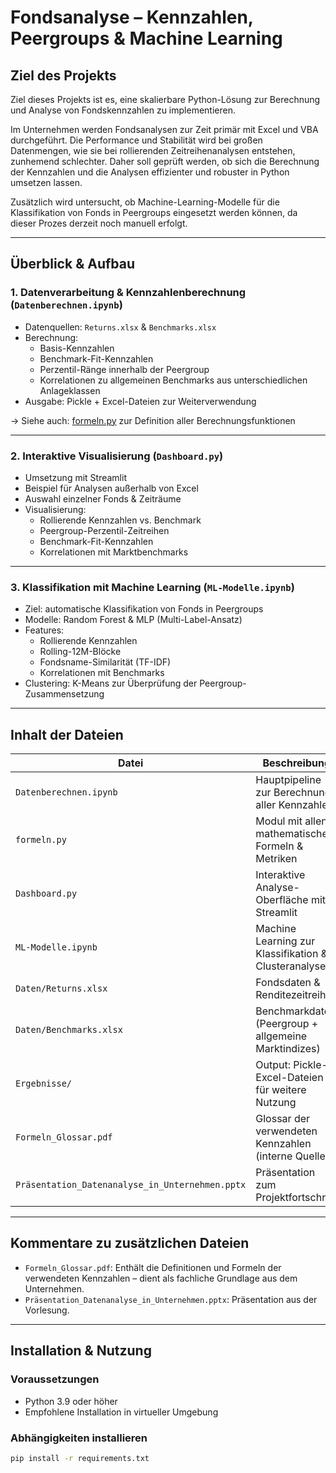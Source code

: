# Fondsanalyse – Kennzahlen, Peergroups & Machine Learning

## Ziel des Projekts

Ziel dieses Projekts ist es, eine skalierbare Python-Lösung zur Berechnung und Analyse von Fondskennzahlen zu implementieren.

Im Unternehmen werden Fondsanalysen zur Zeit primär mit Excel und VBA durchgeführt. Die Performance und Stabilität wird bei großen Datenmengen, wie sie bei rollierenden Zeitreihenanalysen entstehen, zunhemend schlechter. Daher soll geprüft werden, ob sich die Berechnung der Kennzahlen und die Analysen effizienter und robuster in Python umsetzen lassen.

Zusätzlich wird untersucht, ob Machine-Learning-Modelle für die Klassifikation von Fonds in Peergroups eingesetzt werden können, da dieser Prozes derzeit noch manuell erfolgt.

---

## Überblick & Aufbau

### 1. Datenverarbeitung & Kennzahlenberechnung (`Datenberechnen.ipynb`)
- Datenquellen: `Returns.xlsx` & `Benchmarks.xlsx`
- Berechnung:  
  - Basis-Kennzahlen
  - Benchmark-Fit-Kennzahlen
  - Perzentil-Ränge innerhalb der Peergroup  
  - Korrelationen zu allgemeinen Benchmarks aus unterschiedlichen Anlageklassen
- Ausgabe: Pickle + Excel-Dateien zur Weiterverwendung

→ Siehe auch: [formeln.py](./formeln.py) zur Definition aller Berechnungsfunktionen

---

### 2. Interaktive Visualisierung (`Dashboard.py`)
- Umsetzung mit Streamlit
- Beispiel für Analysen außerhalb von Excel
- Auswahl einzelner Fonds & Zeiträume
- Visualisierung:
  - Rollierende Kennzahlen vs. Benchmark
  - Peergroup-Perzentil-Zeitreihen
  - Benchmark-Fit-Kennzahlen
  - Korrelationen mit Marktbenchmarks

---

### 3. Klassifikation mit Machine Learning (`ML-Modelle.ipynb`)
- Ziel: automatische Klassifikation von Fonds in Peergroups
- Modelle: Random Forest & MLP (Multi-Label-Ansatz)
- Features:
  - Rollierende Kennzahlen
  - Rolling-12M-Blöcke
  - Fondsname-Similarität (TF-IDF)
  - Korrelationen mit Benchmarks
- Clustering: K-Means zur Überprüfung der Peergroup-Zusammensetzung

---

## Inhalt der Dateien

| Datei                                 | Beschreibung |
|--------------------------------------|--------------|
| `Datenberechnen.ipynb`               | Hauptpipeline zur Berechnung aller Kennzahlen |
| `formeln.py`                         | Modul mit allen mathematischen Formeln & Metriken |
| `Dashboard.py`                       | Interaktive Analyse-Oberfläche mit Streamlit |
| `ML-Modelle.ipynb`                   | Machine Learning zur Klassifikation & Clusteranalyse |
| `Daten/Returns.xlsx`                 | Fondsdaten & Renditezeitreihen |
| `Daten/Benchmarks.xlsx`              | Benchmarkdaten (Peergroup + allgemeine Marktindizes) |
| `Ergebnisse/`                        | Output: Pickle- & Excel-Dateien für weitere Nutzung |
| `Formeln_Glossar.pdf`                | Glossar der verwendeten Kennzahlen (interne Quelle) |
| `Präsentation_Datenanalyse_in_Unternehmen.pptx` | Präsentation zum Projektfortschritt |

---

## Kommentare zu zusätzlichen Dateien

- `Formeln_Glossar.pdf`: Enthält die Definitionen und Formeln der verwendeten Kennzahlen – dient als fachliche Grundlage aus dem Unternehmen.
- `Präsentation_Datenanalyse_in_Unternehmen.pptx`: Präsentation aus der Vorlesung.

---

## Installation & Nutzung

### Voraussetzungen
- Python 3.9 oder höher
- Empfohlene Installation in virtueller Umgebung

### Abhängigkeiten installieren
```bash
pip install -r requirements.txt
